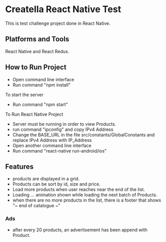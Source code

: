 Creatella React Native Test
====
This is test challenge project done in React Native.

Platforms and Tools
----
React Native and React Redux.

How to Run Project
----
- Open command line interface
- Run command "npm install"

To start the server

- Run command "npm start"

To Run React Native Project

- Server must be running in order to view Products.
- run command "ipconfig" and copy IPv4 Address
- Change the BASE_URL in the file src/constants/GlobalConstants and replace IPv4 Address with IP_Address
- Open another command line interface
- Run command "react-native run-android/ios"

Features
----

- products are displayed in a grid.
- Products can be sort by id, size and price.
- Load more products when user reaches near the end of the list.
- Loading ... animation shown while loading the next batch of Products.
- when there are no more products in the list, there is a footer that shows "~ end of catalogue ~"

### Ads

- after every 20 products, an advertisement has been append with Product.
